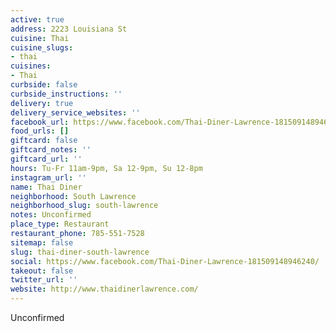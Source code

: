 ```yaml
---
active: true
address: 2223 Louisiana St
cuisine: Thai
cuisine_slugs:
- thai
cuisines:
- Thai
curbside: false
curbside_instructions: ''
delivery: true
delivery_service_websites: ''
facebook_url: https://www.facebook.com/Thai-Diner-Lawrence-181509148946240/
food_urls: []
giftcard: false
giftcard_notes: ''
giftcard_url: ''
hours: Tu-Fr 11am-9pm, Sa 12-9pm, Su 12-8pm
instagram_url: ''
name: Thai Diner
neighborhood: South Lawrence
neighborhood_slug: south-lawrence
notes: Unconfirmed
place_type: Restaurant
restaurant_phone: 785-551-7528
sitemap: false
slug: thai-diner-south-lawrence
social: https://www.facebook.com/Thai-Diner-Lawrence-181509148946240/
takeout: false
twitter_url: ''
website: http://www.thaidinerlawrence.com/
---
```


Unconfirmed